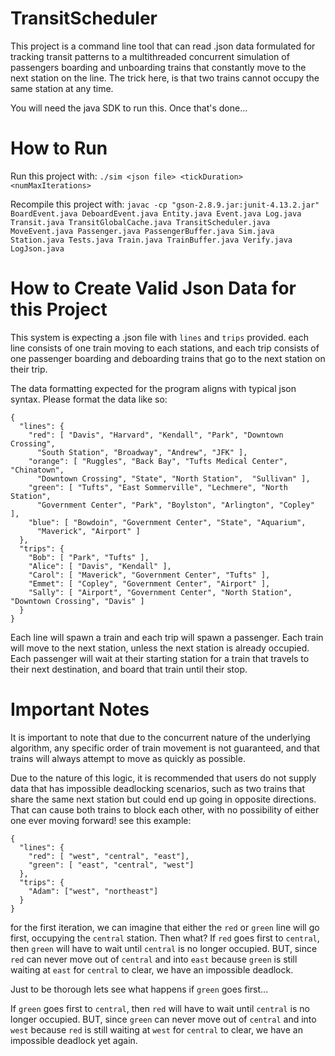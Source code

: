 # TransitScheduler
This project is a command line tool that can read .json data formulated for tracking transit patterns to a multithreaded concurrent simulation of passengers boarding and unboarding trains that constantly move to the next station on the line. The trick here, is that two trains cannot occupy the same station at any time.

You will need the java SDK to run this. Once that's done...

# How to Run
Run this project with:
    `./sim <json file> <tickDuration> <numMaxIterations>`


Recompile this project with:
  `javac -cp "gson-2.8.9.jar:junit-4.13.2.jar" BoardEvent.java DeboardEvent.java Entity.java Event.java Log.java Transit.java TransitGlobalCache.java TransitScheduler.java MoveEvent.java Passenger.java PassengerBuffer.java Sim.java Station.java Tests.java Train.java TrainBuffer.java Verify.java LogJson.java`
  
# How to Create Valid Json Data for this Project
This system is expecting a .json file with `lines` and `trips` provided. each line consists of one train moving to each stations, and each trip consists of one passenger boarding and deboarding trains that go to the next station on their trip.

The data formatting expected for the program aligns with typical json syntax.
Please format the data like so:

```
{
  "lines": {
    "red": [ "Davis", "Harvard", "Kendall", "Park", "Downtown Crossing",
      "South Station", "Broadway", "Andrew", "JFK" ],
    "orange": [ "Ruggles", "Back Bay", "Tufts Medical Center", "Chinatown",
      "Downtown Crossing", "State", "North Station",  "Sullivan" ],
    "green": [ "Tufts", "East Sommerville", "Lechmere", "North Station",
      "Government Center", "Park", "Boylston", "Arlington", "Copley" ],
    "blue": [ "Bowdoin", "Government Center", "State", "Aquarium",
      "Maverick", "Airport" ]
  },
  "trips": {
    "Bob": [ "Park", "Tufts" ],
    "Alice": [ "Davis", "Kendall" ],
    "Carol": [ "Maverick", "Government Center", "Tufts" ],
    "Emmet": [ "Copley", "Government Center", "Airport" ],
    "Sally": [ "Airport", "Government Center", "North Station", "Downtown Crossing", "Davis" ]
  }
}
```

Each line will spawn a train and each trip will spawn a passenger. Each train will move to the next station, unless the next station is already occupied. Each passenger will wait at their starting station for a train that travels to their next destination, and board that train until their stop.

# Important Notes

It is important to note that due to the concurrent nature of the underlying algorithm, any specific order of train movement is not guaranteed, and that trains will always attempt to move as quickly as possible.

Due to the nature of this logic, it is recommended that users do not supply data that has impossible deadlocking scenarios, such as two trains that share the same next station but could end up going in opposite directions. That can cause both trains to block each other, with no possibility of either one ever moving forward!
see this example:

```
{
  "lines": {
    "red": [ "west", "central", "east"],
    "green": [ "east", "central", "west"]
  },
  "trips": {
    "Adam": ["west", "northeast"]
  }
}
```

for the first iteration, we can imagine that either the `red` or `green` line will go first, occupying the `central` station. Then what?
If `red` goes first to `central`, 
then `green` will have to wait until `central` is no longer occupied.
BUT, since `red` can never move out of `central` and into `east` because `green` is still waiting at `east` for `central` to clear,
we have an impossible deadlock. 

Just to be thorough lets see what happens if `green` goes first...

If `green` goes first to `central`,
then `red` will have to wait until `central` is no longer occupied.
BUT, since `green` can never move out of `central` and into `west` because `red` is still waiting at `west` for `central` to clear,
we have an impossible deadlock yet again.
